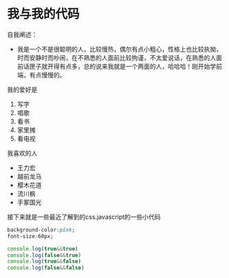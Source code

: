 # 我与我的代码

自我阐述：
* 我是一个不是很聪明的人，比较慢热，偶尔有点小粗心，性格上也比较执拗，时而安静时而吵闹，在不熟悉的人面前比较拘谨，不太爱说话，在熟悉的人面前话匣子就开得有点多，总的说来我就是一个两面的人，哈哈哈！刚开始学前端，有点慢慢的。
  
我的爱好是

1. 写字
2. 唱歌
3. 看书
4. 家里摊
5. 看电视

我喜欢的人

* 王力宏
* 越前龙马
* 樱木花道
* 流川枫
* 手冢国光

接下来就是一些最近了解到的css.javascript的一些小代码

```css
background-color:pink;
font-size:60px;
```

```javascript
console.log(true&&true)
console.log(false&&true)
console.log(true&&false)
console.log(false&&false)
```